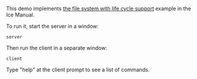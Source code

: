 This demo implements [the file system with life cycle support][1]
example in the Ice Manual.

To run it, start the server in a window:

```
server
```

Then run the client in a separate window:

```
client
```

Type "help" at the client prompt to see a list of commands.

[1]: https://doc.zeroc.com/display/Ice37/Object+Life+Cycle+for+the+File+System+Application
